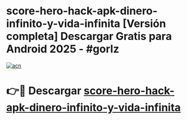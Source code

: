 # score-hero-hack-apk-dinero-infinito-y-vida-infinita  [Versión completa] Descargar Gratis para Android 2025 - #gorlz

[![acn](https://github.com/user-attachments/assets/0f9c940e-d8b0-45ae-aac7-cd30a18b3e1c)](https://apps.freeplayer.one?title=score-hero-hack-apk-dinero-infinito-y-vida-infinita&ref=9F)

# 👉🔴 Descargar [score-hero-hack-apk-dinero-infinito-y-vida-infinita](https://apps.freeplayer.one?title=score-hero-hack-apk-dinero-infinito-y-vida-infinita&ref=9F)